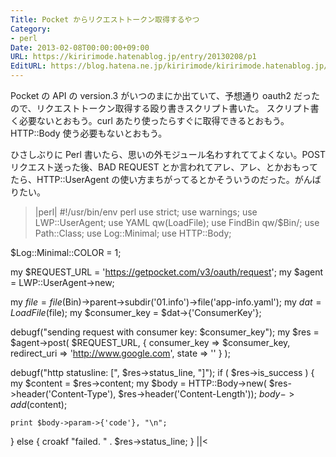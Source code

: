 ```yaml
---
Title: Pocket からリクエストトークン取得するやつ
Category:
- perl
Date: 2013-02-08T00:00:00+09:00
URL: https://kiririmode.hatenablog.jp/entry/20130208/p1
EditURL: https://blog.hatena.ne.jp/kiririmode/kiririmode.hatenablog.jp/atom/entry/8454420450078209907
---
```



Pocket の API の version.3 がいつのまにか出ていて、予想通り oauth2 だったので、リクエストトークン取得する殴り書きスクリプト書いた。
スクリプト書く必要ないとおもう。curl あたり使ったらすぐに取得できるとおもう。HTTP::Body 使う必要もないとおもう。

ひさしぶりに Perl 書いたら、思いの外モジュール名わすれててよくない。POST リクエスト送った後、BAD REQUEST とか言われてアレ、アレ、とかおもってたら、HTTP::UserAgent の使い方まちがってるとかそういうのだった。がんばりたい。
>|perl|
#!/usr/bin/env perl
use strict;
use warnings;
use LWP::UserAgent;
use YAML qw(LoadFile);
use FindBin qw/$Bin/;
use Path::Class;
use Log::Minimal;
use HTTP::Body;

$Log::Minimal::COLOR = 1;

my $REQUEST_URL = 'https://getpocket.com/v3/oauth/request';
my $agent = LWP::UserAgent->new;

my $file = file($Bin)->parent->subdir('01.info')->file('app-info.yaml');
my $dat  = LoadFile($file);
my $consumer_key = $dat->{'ConsumerKey'};

debugf("sending request with consumer key: $consumer_key");
my $res = $agent->post(
    $REQUEST_URL, {
	consumer_key => $consumer_key,
	redirect_uri => 'http://www.google.com',
	state        => ''
    }
);

debugf("http statusline: [", $res->status_line, "]");
if ( $res->is_success ) {
    my $content = $res->content;
    my $body = HTTP::Body->new( $res->header('Content-Type'), $res->header('Content-Length'));
    $body->add($content);

    print $body->param->{'code'}, "\n";
}
else {
    croakf "failed. " . $res->status_line;
}
||<
